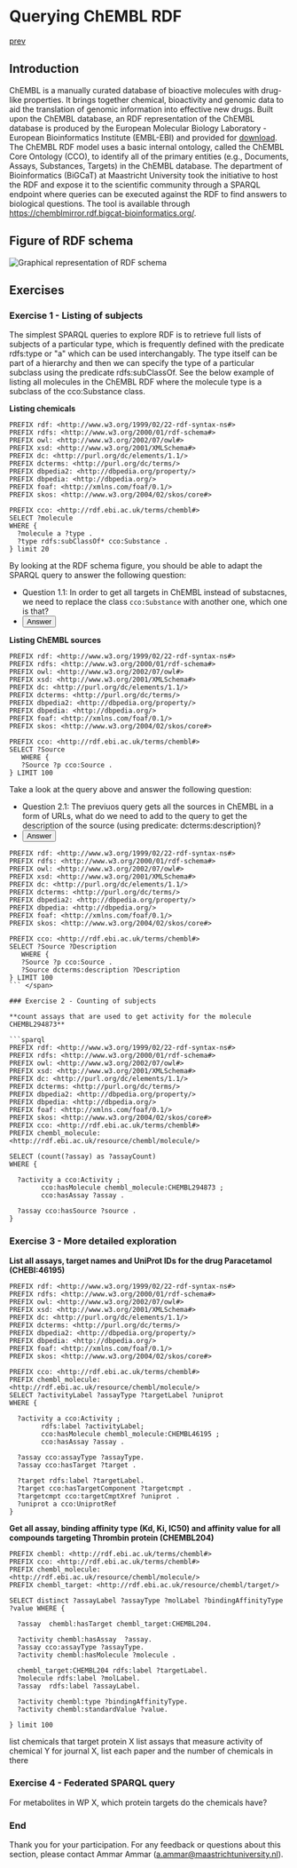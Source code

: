 # Querying ChEMBL RDF

[prev](README.md)

<script>
  function toggleAnswer(id) {
  var answer = document.getElementById(id);
  if (answer.style.visibility === "hidden" ||
      answer.style.visibility === "none") {
    answer.style.visibility = "visible";
  } else {
    answer.style.visibility = "hidden";
  }
}
</script>


## Introduction
ChEMBL is a manually curated database of bioactive molecules with drug-like properties. It brings together chemical, bioactivity and genomic data to aid the translation of genomic information into effective new drugs. Built upon the ChEMBL database, an RDF representation of the ChEMBL database is produced by the European Molecular Biology Laboratory - European Bioinformatics Institute (EMBL-EBI) and provided for [download](https://www.ebi.ac.uk/rdf/services/sparql). The ChEMBL RDF model uses a basic internal ontology, called the ChEMBL Core Ontology (CCO), to identify all of the primary entities (e.g., Documents, Assays, Substances, Targets) in the ChEMBL database. The department of Bioinformatics (BiGCaT) at Maastricht University took the initiative to host the RDF and expose it to the scientific community through a SPARQL endpoint where queries can be executed against the RDF to find answers to biological questions. The tool is available through https://chemblmirror.rdf.bigcat-bioinformatics.org/.

## Figure of RDF schema
![Graphical representation of RDF schema](chembl_18_rdf_summary.png "ChEMBL RDF")
## Exercises

### Exercise 1 - Listing of subjects

The simplest SPARQL queries to explore RDF is to retrieve full lists of subjects of a particular type, which is frequently defined with the predicate rdfs:type or "a" which can be used interchangably. The type itself can be part of a hierarchy and then we can specify the type of a particular subclass using the predicate rdfs:subClassOf. See the below example of listing all molecules in the ChEMBL RDF where the molecule type is a subclass of the cco:Substance class.

**Listing chemicals**

```sparql
PREFIX rdf: <http://www.w3.org/1999/02/22-rdf-syntax-ns#>
PREFIX rdfs: <http://www.w3.org/2000/01/rdf-schema#>
PREFIX owl: <http://www.w3.org/2002/07/owl#>
PREFIX xsd: <http://www.w3.org/2001/XMLSchema#>
PREFIX dc: <http://purl.org/dc/elements/1.1/>
PREFIX dcterms: <http://purl.org/dc/terms/>
PREFIX dbpedia2: <http://dbpedia.org/property/>
PREFIX dbpedia: <http://dbpedia.org/>
PREFIX foaf: <http://xmlns.com/foaf/0.1/>
PREFIX skos: <http://www.w3.org/2004/02/skos/core#>

PREFIX cco: <http://rdf.ebi.ac.uk/terms/chembl#>
SELECT ?molecule
WHERE {
  ?molecule a ?type .
  ?type rdfs:subClassOf* cco:Substance .
} limit 20
```

By looking at the RDF schema figure, you should be able to adapt the SPARQL query to answer the following question:

- Question 1.1: In order to get all targets in ChEMBL instead of substacnes, we need to replace the class `cco:Substance` with another one, which one is that? 
- <button onclick="toggleAnswer('q1.1')">Answer</button> <span id="q1.1" style="visibility: hidden">cco:Target</span>


**Listing ChEMBL sources**

```sparql
PREFIX rdf: <http://www.w3.org/1999/02/22-rdf-syntax-ns#>
PREFIX rdfs: <http://www.w3.org/2000/01/rdf-schema#>
PREFIX owl: <http://www.w3.org/2002/07/owl#>
PREFIX xsd: <http://www.w3.org/2001/XMLSchema#>
PREFIX dc: <http://purl.org/dc/elements/1.1/>
PREFIX dcterms: <http://purl.org/dc/terms/>
PREFIX dbpedia2: <http://dbpedia.org/property/>
PREFIX dbpedia: <http://dbpedia.org/>
PREFIX foaf: <http://xmlns.com/foaf/0.1/>
PREFIX skos: <http://www.w3.org/2004/02/skos/core#>

PREFIX cco: <http://rdf.ebi.ac.uk/terms/chembl#>
SELECT ?Source
   WHERE {
   ?Source ?p cco:Source .
} LIMIT 100
```


Take a look at the query above and answer the following question:

- Question 2.1: The previuos query gets all the sources in ChEMBL in a form of URLs, what do we need to add to the query to get the description of the source (using predicate: dcterms:description)?
- <button onclick="toggleAnswer('q2.1')">Answer</button> <span id="q2.1" style="visibility: hidden"> 
```sparql
PREFIX rdf: <http://www.w3.org/1999/02/22-rdf-syntax-ns#>
PREFIX rdfs: <http://www.w3.org/2000/01/rdf-schema#>
PREFIX owl: <http://www.w3.org/2002/07/owl#>
PREFIX xsd: <http://www.w3.org/2001/XMLSchema#>
PREFIX dc: <http://purl.org/dc/elements/1.1/>
PREFIX dcterms: <http://purl.org/dc/terms/>
PREFIX dbpedia2: <http://dbpedia.org/property/>
PREFIX dbpedia: <http://dbpedia.org/>
PREFIX foaf: <http://xmlns.com/foaf/0.1/>
PREFIX skos: <http://www.w3.org/2004/02/skos/core#>

PREFIX cco: <http://rdf.ebi.ac.uk/terms/chembl#>
SELECT ?Source ?Description
   WHERE {
   ?Source ?p cco:Source .
   ?Source dcterms:description ?Description
} LIMIT 100
``` </span>

### Exercise 2 - Counting of subjects

**count assays that are used to get activity for the molecule CHEMBL294873**

```sparql
PREFIX rdf: <http://www.w3.org/1999/02/22-rdf-syntax-ns#>
PREFIX rdfs: <http://www.w3.org/2000/01/rdf-schema#>
PREFIX owl: <http://www.w3.org/2002/07/owl#>
PREFIX xsd: <http://www.w3.org/2001/XMLSchema#>
PREFIX dc: <http://purl.org/dc/elements/1.1/>
PREFIX dcterms: <http://purl.org/dc/terms/>
PREFIX dbpedia2: <http://dbpedia.org/property/>
PREFIX dbpedia: <http://dbpedia.org/>
PREFIX foaf: <http://xmlns.com/foaf/0.1/>
PREFIX skos: <http://www.w3.org/2004/02/skos/core#>
PREFIX cco: <http://rdf.ebi.ac.uk/terms/chembl#>
PREFIX chembl_molecule: <http://rdf.ebi.ac.uk/resource/chembl/molecule/>

SELECT (count(?assay) as ?assayCount)
WHERE {

  ?activity a cco:Activity ;
		cco:hasMolecule chembl_molecule:CHEMBL294873 ;
		cco:hasAssay ?assay .

  ?assay cco:hasSource ?source .
}
```


### Exercise 3 - More detailed exploration

**List all assays, target names and UniProt IDs for the drug Paracetamol (CHEBI:46195)**

```sparql
PREFIX rdf: <http://www.w3.org/1999/02/22-rdf-syntax-ns#>
PREFIX rdfs: <http://www.w3.org/2000/01/rdf-schema#>
PREFIX owl: <http://www.w3.org/2002/07/owl#>
PREFIX xsd: <http://www.w3.org/2001/XMLSchema#>
PREFIX dc: <http://purl.org/dc/elements/1.1/>
PREFIX dcterms: <http://purl.org/dc/terms/>
PREFIX dbpedia2: <http://dbpedia.org/property/>
PREFIX dbpedia: <http://dbpedia.org/>
PREFIX foaf: <http://xmlns.com/foaf/0.1/>
PREFIX skos: <http://www.w3.org/2004/02/skos/core#>

PREFIX cco: <http://rdf.ebi.ac.uk/terms/chembl#>
PREFIX chembl_molecule: <http://rdf.ebi.ac.uk/resource/chembl/molecule/>
SELECT ?activityLabel ?assayType ?targetLabel ?uniprot
WHERE {

  ?activity a cco:Activity ;
		rdfs:label ?activityLabel;
		cco:hasMolecule chembl_molecule:CHEMBL46195 ;
		cco:hasAssay ?assay .

  ?assay cco:assayType ?assayType.
  ?assay cco:hasTarget ?target .
  
  ?target rdfs:label ?targetLabel.
  ?target cco:hasTargetComponent ?targetcmpt .
  ?targetcmpt cco:targetCmptXref ?uniprot .
  ?uniprot a cco:UniprotRef
}
```

**Get all assay, binding affinity type (Kd, Ki, IC50) and affinity value for all compounds targeting Thrombin protein (CHEMBL204)**

```sparql
PREFIX chembl: <http://rdf.ebi.ac.uk/terms/chembl#>
PREFIX cco: <http://rdf.ebi.ac.uk/terms/chembl#>
PREFIX chembl_molecule: <http://rdf.ebi.ac.uk/resource/chembl/molecule/>
PREFIX chembl_target: <http://rdf.ebi.ac.uk/resource/chembl/target/>

SELECT distinct ?assayLabel ?assayType ?molLabel ?bindingAffinityType ?value WHERE {

  ?assay  chembl:hasTarget chembl_target:CHEMBL204.
  
  ?activity chembl:hasAssay  ?assay.
  ?assay cco:assayType ?assayType.
  ?activity chembl:hasMolecule ?molecule .

  chembl_target:CHEMBL204 rdfs:label ?targetLabel.
  ?molecule rdfs:label ?molLabel.
  ?assay  rdfs:label ?assayLabel.
  
  ?activity chembl:type ?bindingAffinityType.
  ?activity chembl:standardValue ?value.

} limit 100
```

list chemicals that target protein X
list assays that measure activity of chemical Y
for journal X, list each paper and the number of chemicals in there

### Exercise 4 - Federated SPARQL query
For metabolites in WP X, which protein targets do the chemicals have?

### End
Thank you for your participation. For any feedback or questions about this section, please contact Ammar Ammar (a.ammar@maastrichtuniversity.nl).

